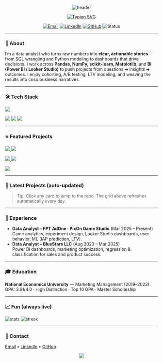 <!-- Banner -->
<p align="center">
  <img src="https://capsule-render.vercel.app/api?type=waving&height=220&text=Khang%20Phuc%20Nguyen&fontSize=44&desc=Data%20Analyst%20%7C%20ML%20%7C%20BI&color=gradient&fontAlign=50&descAlign=50&animation=fadeIn" alt="header" />
</p>

<!-- Typing tagline -->
<p align="center">
  <a href="https://git.io/typing-svg">
    <img src="https://readme-typing-svg.demolab.com?font=Inter&weight=600&size=20&pause=1200&center=true&vCenter=true&width=600&lines=I+transform+data+into+insights;Available+for+work;Python+%E2%80%A2+SQL+%E2%80%A2+BigQuery+%E2%80%A2+Power+BI;Machine+Learning+%E2%80%A2+Storytelling+%E2%80%A2+Dashboards" alt="Typing SVG" />
  </a>
</p>

<!-- Badges -->
<p align="center">
  <a href="mailto:khangnguyenforwork@outlook.com"><img alt="Email" src="https://img.shields.io/badge/Email-khangnguyenforwork%40outlook.com-6C63FF?style=for-the-badge&logo=microsoftoutlook&logoColor=white"></a>
  <a href="https://www.linkedin.com/in/npkhang0304/"><img alt="LinkedIn" src="https://img.shields.io/badge/LinkedIn-Connect-0A66C2?style=for-the-badge&logo=linkedin&logoColor=white"></a>
  <a href="https://github.com/Khangnguyen01"><img alt="GitHub" src="https://img.shields.io/badge/GitHub-Khangnguyen01-181717?style=for-the-badge&logo=github&logoColor=white"></a>
  <img alt="Status" src="https://img.shields.io/badge/Available%20for%20Work-Yes-FF5A5F?style=for-the-badge">
</p>

---

### 🧭 About
I’m a data analyst who turns raw numbers into **clear, actionable stories**—from SQL wrangling and Python modeling to dashboards that drive decisions. I work across **Pandas, NumPy, scikit-learn, Matplotlib**, and **BI (Power BI / Looker Studio)** to push projects from questions ➜ insights ➜ outcomes. I enjoy cohorting, A/B testing, LTV modeling, and weaving the results into crisp business narratives.

---

### 🛠️ Tech Stack
<p>
  <img src="https://skillicons.dev/icons?i=python,pandas,numpy,sklearn,matplotlib,git,github,mongodb,gcp,vscode" />
</p>
<p>
  <img src="https://skillicons.dev/icons?i=bigquery" />
  <img src="https://img.shields.io/badge/Power%20BI-FAE100?logo=powerbi&logoColor=000&style=for-the-badge" />
  <img src="https://img.shields.io/badge/Looker%20Studio-4285F4?logo=looker&logoColor=fff&style=for-the-badge" />
</p>

---

### ⭐ Featured Projects
<!-- Swap any repo names you prefer. These cards are dynamic images and always up-to-date. -->
<p>
  <a href="https://github.com/Khangnguyen01/Bulk-Create-Flatten-Table-BigQuery">
    <img src="https://github-readme-stats.vercel.app/api/pin/?username=Khangnguyen01&repo=Bulk-Create-Flatten-Table-BigQuery&theme=transparent&hide_border=true" />
  </a>
  <a href="https://github.com/Khangnguyen01/BS-Auto-Weekly-Marketing-Data-Report">
    <img src="https://github-readme-stats.vercel.app/api/pin/?username=Khangnguyen01&repo=BS-Auto-Weekly-Marketing-Data-Report&theme=transparent&hide_border=true" />
  </a>
</p>
<p>
  <a href="https://github.com/Khangnguyen01/Predict-IAP-Users-from-Login-Phrase">
    <img src="https://github-readme-stats.vercel.app/api/pin/?username=Khangnguyen01&repo=Predict-IAP-Users-from-Login-Phrase&theme=transparent&hide_border=true" />
  </a>
  <a href="https://github.com/Khangnguyen01/Analyst-IAP-Users-Behavior">
    <img src="https://github-readme-stats.vercel.app/api/pin/?username=Khangnguyen01&repo=Analyst-IAP-Users-Behavior&theme=transparent&hide_border=true" />
  </a>
</p>
<p>
  <a href="https://github.com/Khangnguyen01/Predict-Campaign-LTV">
    <img src="https://github-readme-stats.vercel.app/api/pin/?username=Khangnguyen01&repo=Predict-Campaign-LTV&theme=transparent&hide_border=true" />
  </a>
</p>

---

### 🧩 Latest Projects (auto-updated)
<!-- LATEST-REPOS:START -->
<!-- The workflow will insert a 2x/3x grid of pinned cards here. -->
<!-- LATEST-REPOS:END -->

> Tip: Click any card to jump to the repo. The grid above refreshes automatically every day.

---

### 💼 Experience
- **Data Analyst – FPT AdOne · PixOn Game Studio** (Mar 2025 – Present)  
  Game analytics, experiment design, Looker Studio dashboards, user behavior, ML (IAP prediction, LTV).
- **Data Analyst – BlueStars LLC** (Aug 2023 – Mar 2025)  
  Power BI dashboards, marketing optimization, regression & classification for sales and product success.

---

### 🎓 Education
**National Economics University** — Marketing Management (2019–2023)  
GPA: 3.61/4.0 · High Distinction · Top 10 GPA · Master Scholarship

---

### 📈 Fun (always live)
<p>
  <img src="https://github-readme-stats.vercel.app/api?username=Khangnguyen01&show_icons=true&theme=transparent&hide_border=true" alt="stats" />
  <img src="https://github-readme-streak-stats.herokuapp.com?user=Khangnguyen01&theme=transparent&hide_border=true" alt="streak" />
</p>

---

### 🤝 Contact
<a href="mailto:khangnguyenforwork@outlook.com">Email</a> •
<a href="https://www.linkedin.com/in/npkhang0304/">LinkedIn</a> •
<a href="https://github.com/Khangnguyen01">GitHub</a>

<!-- Footer -->
<p align="center">
  <img src="https://capsule-render.vercel.app/api?type=rect&section=footer&height=60&color=gradient" />
</p>
